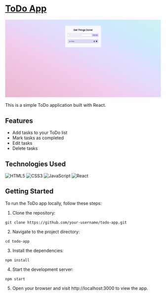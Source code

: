 # [ToDo App](https://mshabunin97.github.io/ToDo-App/)

![todo](public/screen/todoapp.png)

This is a simple ToDo application built with React.

## Features

* Add tasks to your ToDo list
* Mark tasks as completed
* Edit tasks
* Delete tasks


## Technologies Used

![HTML5](https://img.shields.io/badge/-HTML5-e34f26?logo=html5&logoColor=white)
![CSS3](https://img.shields.io/badge/-CSS3-1572b6?logo=css3&logoColor=white)
![JavaScript](https://img.shields.io/badge/-JavaScript-f7df1e?logo=javaScript&logoColor=black)
![React](https://img.shields.io/badge/-React-61DAFB?logo=react&logoColor=white)



## Getting Started

To run the ToDo app locally, follow these steps:

1. Clone the repository:
```
git clone https://github.com/your-username/todo-app.git
```
2. Navigate to the project directory:
```
cd todo-app
```
3. Install the dependencies:
```
npm install
```
4. Start the development server:
```
npm start
```
5. Open your browser and visit http://localhost:3000 to view the app.





